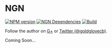 # NGN

[![NPM version](https://badge.fury.io/js/ngn.png)](http://badge.fury.io/js/ngn)
[![NGN Dependencies](https://david-dm.org/thinkfirst/NGN.png)](https://david-dm.org/thinkfirst/NGN)
[![Build](https://api.travis-ci.org/thinkfirst/NGN.png)](https://travis-ci.org/thinkfirst/NGN)

Follow the author on <a href="https://plus.google.com/u/1/111169756342687497578?rel=author">G+</a>
or <a href="http://twitter.com/goldglovecb">Twitter (@goldglovecb)</a>.

Coming Soon...